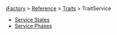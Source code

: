 [jFactory](index.md) > [Reference](ref-index.md) > [Traits](ref-index.md#traits-component-features) > 
TraitService  

* [Service States](TraitService-States.md)
* [Service Phases](TraitService-Phases.md)
